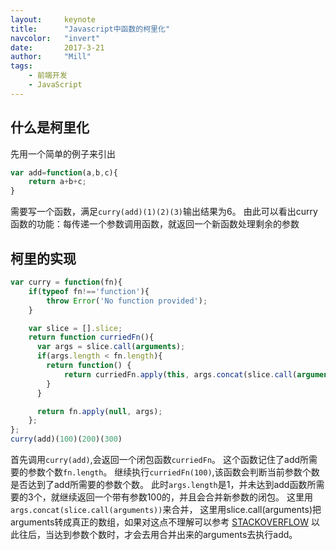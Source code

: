 ```yaml
---
layout:     keynote
title:      "Javascript中函数的柯里化"
navcolor:   "invert"
date:       2017-3-21
author:     "Mill"
tags:
    - 前端开发
    - JavaScript
---
```

 ## 什么是柯里化
先用一个简单的例子来引出
```javascript
var add=function(a,b,c){
    return a+b+c;
}
```
需要写一个函数，满足```curry(add)(1)(2)(3)```输出结果为6。
由此可以看出curry 函数的功能：每传递一个参数调用函数，就返回一个新函数处理剩余的参数
 ## 柯里的实现
```javascript
var curry = function(fn){
    if(typeof fn!=='function'){
        throw Error('No function provided');
    }

    var slice = [].slice;
    return function curriedFn(){
      var args = slice.call(arguments);
      if(args.length < fn.length){
        return function() {
            return curriedFn.apply(this, args.concat(slice.call(arguments)));
        }
      }

      return fn.apply(null, args);
    };
};
curry(add)(100)(200)(300)
```
首先调用```curry(add)```,会返回一个闭包函数```curriedFn```。
这个函数记住了add所需要的参数个数```fn.length```。
继续执行```curriedFn(100)```,该函数会判断当前参数个数是否达到了add所需要的参数个数。
此时```args.length```是1，并未达到add函数所需要的3个，就继续返回一个带有参数100的，并且会合并新参数的闭包。
这里用```args.concat(slice.call(arguments))```来合并， 这里用slice.call(arguments)把arguments转成真正的数组，如果对这点不理解可以参考 [ STACKOVERFLOW](http://stackoverflow.com/questions/7056925/how-does-array-prototype-slice-call-work)
以此往后，当达到参数个数时，才会去用合并出来的arguments去执行add。